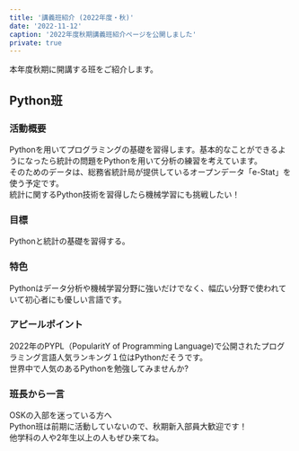 ```yaml
---
title: '講義班紹介 (2022年度・秋)'
date: '2022-11-12'
caption: '2022年度秋期講義班紹介ページを公開しました'
private: true
---
```


本年度秋期に開講する班をご紹介します。

## Python班

### 活動概要
​
Pythonを用いてプログラミングの基礎を習得します。基本的なことができるようになったら統計の問題をPythonを用いて分析の練習を考えています。  
そのためのデータは、総務省統計局が提供しているオープンデータ「e-Stat」を使う予定です。  
統計に関するPython技術を習得したら機械学習にも挑戦したい！
​
### 目標

Pythonと統計の基礎を習得する。
​
### 特色

Pythonはデータ分析や機械学習分野に強いだけでなく、幅広い分野で使われていて初心者にも優しい言語です。
​
### アピールポイント

2022年のPYPL（PopularitY of Programming Language)で公開されたプログラミング言語人気ランキング１位はPythonだそうです。  
世界中で人気のあるPythonを勉強してみませんか?
​
### 班長から一言

OSKの入部を迷っている方へ  
Python班は前期に活動していないので、秋期新入部員大歓迎です！  
他学科の人や2年生以上の人もぜひ来てね。
